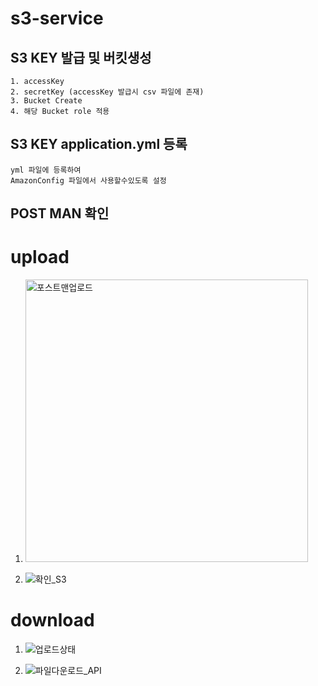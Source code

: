 ﻿# s3-service


## S3 KEY 발급 및 버킷생성
```
1. accessKey
2. secretKey (accessKey 발급시 csv 파일에 존재)
3. Bucket Create
4. 해당 Bucket role 적용
```

## S3 KEY application.yml 등록
```
yml 파일에 등록하여 
AmazonConfig 파일에서 사용할수있도록 설정
```

## POST MAN  확인

# upload

1. <img width="452" alt="포스트맨업로드" src="https://github.com/gojunghyo/s3-service/assets/128199051/5237384d-5ecf-4f67-aaa3-e8be376f11fd">

2. ![확인_S3](https://github.com/gojunghyo/s3-service/assets/128199051/150c2467-7b33-43c4-95a0-8b86858c122c)


# download

1. ![업로드상태](https://github.com/gojunghyo/s3-service/assets/128199051/3a66a458-f83d-4f2c-84bd-74ea297f8921)

2. ![파일다운로드_API](https://github.com/gojunghyo/s3-service/assets/128199051/73c34164-b51f-4185-9e19-b1447d19fcd1)

